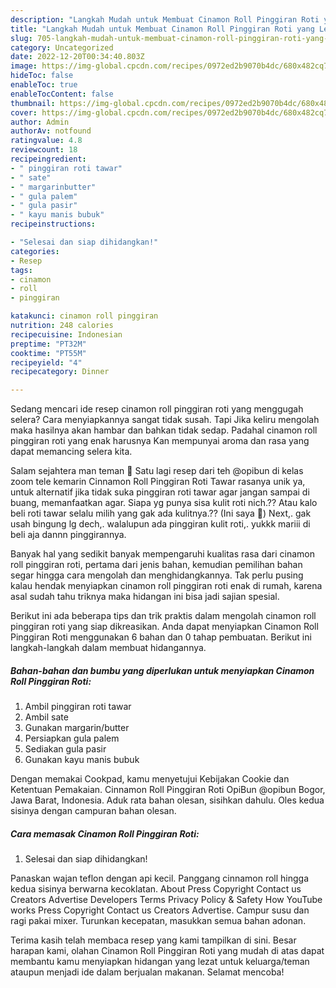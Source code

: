 ```yaml
---
description: "Langkah Mudah untuk Membuat Cinamon Roll Pinggiran Roti yang Lezat Sekali"
title: "Langkah Mudah untuk Membuat Cinamon Roll Pinggiran Roti yang Lezat Sekali"
slug: 705-langkah-mudah-untuk-membuat-cinamon-roll-pinggiran-roti-yang-lezat-sekali
category: Uncategorized
date: 2022-12-20T00:34:40.803Z
image: https://img-global.cpcdn.com/recipes/0972ed2b9070b4dc/680x482cq70/cinamon-roll-pinggiran-roti-foto-resep-utama.jpg
hideToc: false
enableToc: true
enableTocContent: false
thumbnail: https://img-global.cpcdn.com/recipes/0972ed2b9070b4dc/680x482cq70/cinamon-roll-pinggiran-roti-foto-resep-utama.jpg
cover: https://img-global.cpcdn.com/recipes/0972ed2b9070b4dc/680x482cq70/cinamon-roll-pinggiran-roti-foto-resep-utama.jpg
author: Admin
authorAv: notfound
ratingvalue: 4.8
reviewcount: 18
recipeingredient:
- " pinggiran roti tawar"
- " sate"
- " margarinbutter"
- " gula palem"
- " gula pasir"
- " kayu manis bubuk"
recipeinstructions:

- "Selesai dan siap dihidangkan!"
categories:
- Resep
tags:
- cinamon
- roll
- pinggiran

katakunci: cinamon roll pinggiran 
nutrition: 248 calories
recipecuisine: Indonesian
preptime: "PT32M"
cooktime: "PT55M"
recipeyield: "4"
recipecategory: Dinner

---
```



Sedang mencari ide resep cinamon roll pinggiran roti yang menggugah selera? Cara menyiapkannya sangat tidak susah. Tapi Jika keliru mengolah maka hasilnya akan hambar dan bahkan tidak sedap. Padahal cinamon roll pinggiran roti yang enak harusnya Kan mempunyai aroma dan rasa yang dapat memancing selera kita.


Salam sejahtera man teman 🙏 Satu lagi resep dari teh @opibun di kelas zoom tele kemarin Cinnamon Roll Pinggiran Roti Tawar rasanya unik ya, untuk alternatif jika tidak suka pinggiran roti tawar agar jangan sampai di buang, memanfaatkan agar. Siapa yg punya sisa kulit roti nich.?? Atau kalo beli roti tawar selalu milih yang gak ada kulitnya.?? (Ini saya 🤭) Next,. gak usah bingung lg dech,. walalupun ada pinggiran kulit roti,. yukkk mariii di beli aja dannn pinggirannya.

Banyak hal yang sedikit banyak mempengaruhi kualitas rasa dari cinamon roll pinggiran roti, pertama dari jenis bahan, kemudian pemilihan bahan segar hingga cara mengolah dan menghidangkannya. Tak perlu pusing kalau hendak menyiapkan cinamon roll pinggiran roti enak di rumah, karena asal sudah tahu triknya maka hidangan ini bisa jadi sajian spesial.


Berikut ini ada beberapa tips dan trik praktis dalam mengolah cinamon roll pinggiran roti yang siap dikreasikan. Anda dapat menyiapkan Cinamon Roll Pinggiran Roti menggunakan 6 bahan dan 0 tahap pembuatan. Berikut ini langkah-langkah dalam membuat hidangannya.

<!--inarticleads1-->

##### Bahan-bahan dan bumbu yang diperlukan untuk menyiapkan Cinamon Roll Pinggiran Roti:

1. Ambil  pinggiran roti tawar
1. Ambil  sate
1. Gunakan  margarin/butter
1. Persiapkan  gula palem
1. Sediakan  gula pasir
1. Gunakan  kayu manis bubuk


Dengan memakai Cookpad, kamu menyetujui Kebijakan Cookie dan Ketentuan Pemakaian. Cinnamon Roll Pinggiran Roti OpiBun @opibun Bogor, Jawa Barat, Indonesia. Aduk rata bahan olesan, sisihkan dahulu. Oles kedua sisinya dengan campuran bahan olesan. 

<!--inarticleads2-->

##### Cara memasak Cinamon Roll Pinggiran Roti:


1. Selesai dan siap dihidangkan!

Panaskan wajan teflon dengan api kecil. Panggang cinnamon roll hingga kedua sisinya berwarna kecoklatan. About Press Copyright Contact us Creators Advertise Developers Terms Privacy Policy &amp; Safety How YouTube works Press Copyright Contact us Creators Advertise. Campur susu dan ragi pakai mixer. Turunkan kecepatan, masukkan semua bahan adonan. 

Terima kasih telah membaca resep yang kami tampilkan di sini. Besar harapan kami, olahan Cinamon Roll Pinggiran Roti yang mudah di atas dapat membantu kamu menyiapkan hidangan yang lezat untuk keluarga/teman ataupun menjadi ide dalam berjualan makanan. Selamat mencoba!
